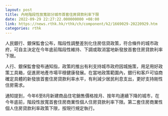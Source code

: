 ```yaml
---
layout: post
title: 內地階段性放寬部分城市首套住房貸款利率下限
date: 2022-09-29 22:27:22.000000000 +08:00
link: https://news.rthk.hk/rthk/ch/component/k2/1669029-20220929.htm
categories: rthk
---
```


人民銀行、銀保監會公布，階段性調整差別化住房信貸政策，符合條件的城市政府，可自主決定在今年底前階段性維持、下調或取消當地新發放首套住房貸款利率下限。

人行、銀保監會發布通知指，政策的推出有利支持城市政府因城施策，用足用好政策工具箱，促進房地產市場平穩健康發展。在當地政策範圍內，銀行和客戶可協商確定具體的新發放首套住房貸款利率水平，有利減少居民利息支出，更好支持剛性住房需求。

通知提到，今年6至8月新建商品住宅銷售價格按月、按年均連續下降的城市，在今年底前，階段性放寬首套住房商業性個人住房貸款利率下限。第二套住房商業性個人住房貸款利率政策下限，按現行規定執行。
